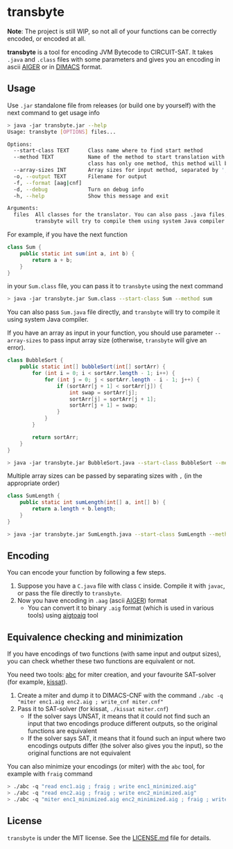 # transbyte

**Note**: The project is still WIP, so not all of your functions can be correctly encoded, or encoded at all.

**transbyte** is a tool for encoding JVM Bytecode to CIRCUIT-SAT.
It takes `.java` and `.class` files with some parameters and gives you an encoding in
ascii [AIGER](https://fmv.jku.at/aiger/FORMAT.aiger) or in [DIMACS](https://logic.pdmi.ras.ru/~basolver/dimacs.html) format.

## Usage

Use `.jar` standalone file from releases (or build one by yourself) with the next command to get usage info
```bash
> java -jar transbyte.jar --help
Usage: transbyte [OPTIONS] files...

Options:
  --start-class TEXT      Class name where to find start method
  --method TEXT           Name of the method to start translation with. If
                          class has only one method, this method will be taken
  --array-sizes INT       Array sizes for input method, separated by ','
  -o, --output TEXT       Filename for output
  -f, --format [aag|cnf]
  -d, --debug             Turn on debug info
  -h, --help              Show this message and exit

Arguments:
  files  All classes for the translator. You can also pass .java files, and
         transbyte will try to compile them using system Java compiler
```

For example, if you have the next function
```java
class Sum {
    public static int sum(int a, int b) {
        return a + b;
    }
}
```
in your `Sum.class` file, you can pass it to `transbyte` using the next command
```bash
> java -jar transbyte.jar Sum.class --start-class Sum --method sum
```

You can also pass `Sum.java` file directly, and `transbyte`
will try to compile it using system Java compiler.

If you have an array as input in your function, you should use parameter `--array-sizes`
to pass input array size (otherwise, `transbyte` will give an error).
```java
class BubbleSort {
    public static int[] bubbleSort(int[] sortArr) {
        for (int i = 0; i < sortArr.length - 1; i++) {
            for (int j = 0; j < sortArr.length - i - 1; j++) {
                if (sortArr[j + 1] < sortArr[j]) {
                    int swap = sortArr[j];
                    sortArr[j] = sortArr[j + 1];
                    sortArr[j + 1] = swap;
                }
            }
        }

        return sortArr;
    }
}
```
```bash
> java -jar transbyte.jar BubbleSort.java --start-class BubbleSort --method bubbleSort --array-sizes 5
```

Multiple array sizes can be passed by separating sizes with `,` (in the appropriate order)
```java
class SumLength {
    public static int sumLength(int[] a, int[] b) {
        return a.length + b.length;
    }
}
```
```bash
> java -jar transbyte.jar SumLength.java --start-class SumLength --method sumLength --array-sizes 5,10
```

## Encoding
You can encode your function by following a few steps.

1. Suppose you have a `C.java` file with class `C` inside. Compile it with `javac`, or pass the file directly to `transbyte`.
2. Now you have encoding in `.aag` (ascii [AIGER](https://fmv.jku.at/aiger/FORMAT.aiger)) format
   * You can convert it to binary `.aig` format (which is used in various tools) using [aigtoaig](https://github.com/arminbiere/aiger) tool

## Equivalence checking and minimization
If you have encodings of two functions (with same input and output sizes), 
you can check whether these two functions are equivalent or not.

You need two tools: [abc](https://github.com/berkeley-abc/abc) for miter creation, and your favourite SAT-solver (for example, [kissat](https://github.com/arminbiere/kissat)).

1. Create a miter and dump it to DIMACS-CNF with the command `./abc -q "miter enc1.aig enc2.aig ; write_cnf miter.cnf"`
2. Pass it to SAT-solver (for kissat, `./kissat miter.cnf`)
    * If the solver says UNSAT, it means that it could not find such an input that two encodings produce different outputs, so the original functions are equivalent
    * If the solver says SAT, it means that it found such an input where two encodings outputs differ (the solver also gives you the input), so the original functions are not equivalent

You can also minimize your encodings (or miter) with the `abc` tool, for example with `fraig` command
```bash
> ./abc -q "read enc1.aig ; fraig ; write enc1_minimized.aig"
> ./abc -q "read enc2.aig ; fraig ; write enc2_minimized.aig"
> ./abc -q "miter enc1_minimized.aig enc2_minimized.aig ; fraig ; write_cnf miter_minimized.cnf"
```

## License
`transbyte` is under the MIT license. See the [LICENSE.md](LICENSE.md) file for details.
